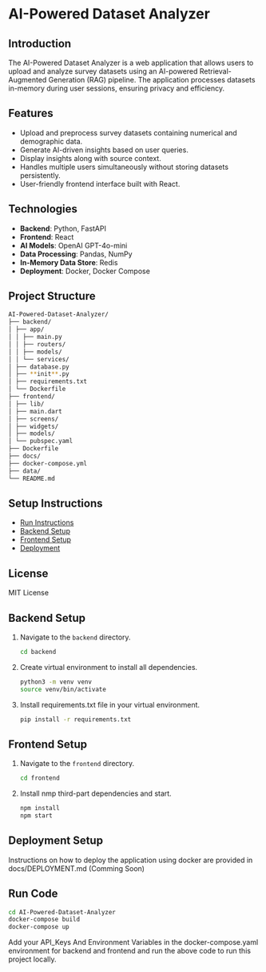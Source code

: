 # AI-Powered Dataset Analyzer

## Introduction

The AI-Powered Dataset Analyzer is a web application that allows users to upload and analyze survey datasets using an AI-powered Retrieval-Augmented Generation (RAG) pipeline. The application processes datasets in-memory during user sessions, ensuring privacy and efficiency.

## Features

- Upload and preprocess survey datasets containing numerical and demographic data.
- Generate AI-driven insights based on user queries.
- Display insights along with source context.
- Handles multiple users simultaneously without storing datasets persistently.
- User-friendly frontend interface built with React.

## Technologies

- **Backend**: Python, FastAPI
- **Frontend**: React
- **AI Models**: OpenAI GPT-4o-mini
- **Data Processing**: Pandas, NumPy
- **In-Memory Data Store**: Redis
- **Deployment**: Docker, Docker Compose

## Project Structure
```bash
AI-Powered-Dataset-Analyzer/
├── backend/
│ ├── app/
│ │ ├── main.py
│ │ ├── routers/
│ │ ├── models/
│ │ └── services/
│ ├── database.py
│ ├── **init**.py
│ ├── requirements.txt
│ └── Dockerfile
├── frontend/
│ ├── lib/
│ ├── main.dart
│ ├── screens/
│ ├── widgets/
│ ├── models/
│ └── pubspec.yaml
├── Dockerfile
├── docs/
├── docker-compose.yml
├── data/
└── README.md
```

## Setup Instructions
- [Run Instructions](#run)
- [Backend Setup](#backend-setup)
- [Frontend Setup](#frontend-setup)
- [Deployment](#deployment)

## License

MIT License

## Backend Setup

1. Navigate to the `backend` directory.

   ```bash
   cd backend
   ```

2. Create virtual environment to install all dependencies.

   ```bash
   python3 -m venv venv
   source venv/bin/activate
   ```

3. Install requirements.txt file in your virtual environment.

   ```bash
   pip install -r requirements.txt
   ```

## Frontend Setup

1. Navigate to the `frontend` directory.
   ```bash
   cd frontend
   ```
2. Install nmp third-part dependencies and start.
   ```bash
   npm install
   npm start
   ```

## Deployment Setup

Instructions on how to deploy the application using docker are provided in docs/DEPLOYMENT.md (Comming Soon)

## Run Code

```bash
cd AI-Powered-Dataset-Analyzer
docker-compose build
docker-compose up
```
Add your API_Keys And Environment Variables in the docker-compose.yaml environment for backend and frontend and run the above code to run this project locally.
